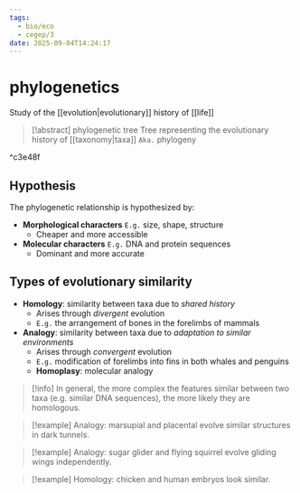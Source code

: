 ```yaml
---
tags:
  - bio/eco
  - cegep/3
date: 2025-09-04T14:24:17
---
```


# phylogenetics

Study of the [[evolution|evolutionary]] history of [[life]]

> [!abstract] phylogenetic tree
> Tree representing the evolutionary history of [[taxonomy|taxa]]
> `Aka.` phylogeny

^c3e48f

## Hypothesis

The phylogenetic relationship is hypothesized by:

- **Morphological characters**
  `E.g.` size, shape, structure
	- Cheaper and more accessible
- **Molecular characters**
  `E.g.` DNA and protein sequences
	- Dominant and more accurate

## Types of evolutionary similarity

- **Homology**: similarity between taxa due to *shared history*
	- Arises through *divergent* evolution
	- `E.g.` the arrangement of bones in the forelimbs of mammals
- **Analogy**: similarity between taxa due to *adaptation to similar environments*
	- Arises through *convergent* evolution
	- `E.g.` modification of forelimbs into fins in both whales and penguins
	- **Homoplasy**: molecular analogy

> [!info] In general, the more complex the features similar between two taxa (e.g. similar DNA sequences), the more likely they are homologous.

> [!example] Analogy: marsupial and placental evolve similar structures in dark tunnels.

> [!example] Analogy: sugar glider and flying squirrel evolve gliding wings independently.

> [!example] Homology: chicken and human embryos look similar.